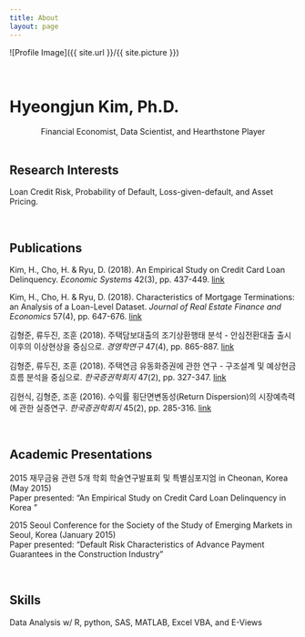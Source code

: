 ```yaml
---
title: About
layout: page
---
```

![Profile Image]({{ site.url }}/{{ site.picture }})

<br>

# Hyeongjun Kim, Ph.D.

<center>Financial Economist, Data Scientist, and Hearthstone Player</center>

<br>

## Research Interests

Loan Credit Risk, Probability of Default, Loss-given-default, and Asset Pricing.

<br>

## Publications

Kim, H., Cho, H. & Ryu, D. (2018). An Empirical Study on Credit Card Loan Delinquency. *Economic Systems* 42(3), pp. 437-449. [link](https://doi.org/10.1016/j.ecosys.2017.11.003)

Kim, H., Cho, H. & Ryu, D. (2018). Characteristics of Mortgage Terminations: an Analysis of a Loan-Level Dataset. *Journal of Real Estate Finance and Economics* 57(4), pp. 647-676. [link](https://doi.org/10.1007/s11146-017-9620-5)

김형준, 류두진, 조훈 (2018). 주택담보대출의 조기상환행태 분석 - 안심전환대출 출시 이후의 이상현상을 중심으로. *경영학연구* 47(4), pp. 865-887. [link](https://www.dbpia.co.kr/Journal/ArticleDetail/NODE07520947)

김형준, 류두진, 조훈 (2018). 주택연금 유동화증권에 관한 연구 - 구조설계 및 예상현금흐름 분석을 중심으로. *한국증권학회지* 47(2), pp. 327-347. [link](https://www.dbpia.co.kr/Journal/ArticleDetail/NODE07419342)

김현식, 김형준, 조훈 (2016). 수익률 횡단면변동성(Return Dispersion)의 시장예측력에 관한 실증연구. *한국증권학회지* 45(2), pp. 285-316. [link](https://www.dbpia.co.kr/Journal/ArticleDetail/NODE07228324)



<br>

## Academic Presentations

2015 재무금융 관련 5개 학회 학술연구발표회 및 특별심포지엄 in Cheonan, Korea (May 2015)  
Paper presented: “An Empirical Study on Credit Card Loan Delinquency in Korea ”

2015 Seoul Conference for the Society of the Study of Emerging Markets in Seoul, Korea (January 2015)  
Paper presented: “Default Risk Characteristics of Advance Payment Guarantees in the Construction 	Industry”

<br>

## Skills

Data Analysis w/ R, python, SAS, MATLAB, Excel VBA, and E-Views

<br>
